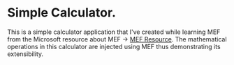 # Simple Calculator.

This is a simple calculator application that I've created while learning MEF
from the Microsoft resource about MEF -> [MEF Resource](https://learn.microsoft.com/en-us/dotnet/framework/mef/).
The mathematical operations in this calculator are injected using MEF thus demonstrating its extensibility.